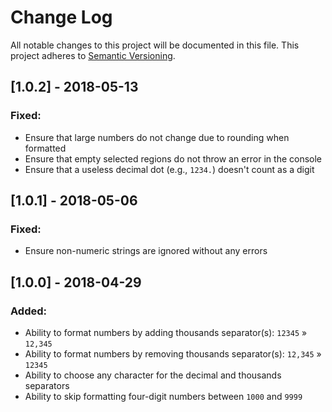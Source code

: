 # Change Log
All notable changes to this project will be documented in this file.
This project adheres to [Semantic Versioning](http://semver.org/).

## [1.0.2] - 2018-05-13
### Fixed:
- Ensure that large numbers do not change due to rounding when formatted
- Ensure that empty selected regions do not throw an error in the console
- Ensure that a useless decimal dot (e.g., `1234.`) doesn't count as a digit

## [1.0.1] - 2018-05-06
### Fixed:
- Ensure non-numeric strings are ignored without any errors

## [1.0.0] - 2018-04-29 
### Added:
- Ability to format numbers by adding thousands separator(s): `12345` » `12,345`
- Ability to format numbers by removing thousands separator(s): `12,345` » `12345`
- Ability to choose any character for the decimal and thousands separators
- Ability to skip formatting four-digit numbers between `1000` and `9999`
